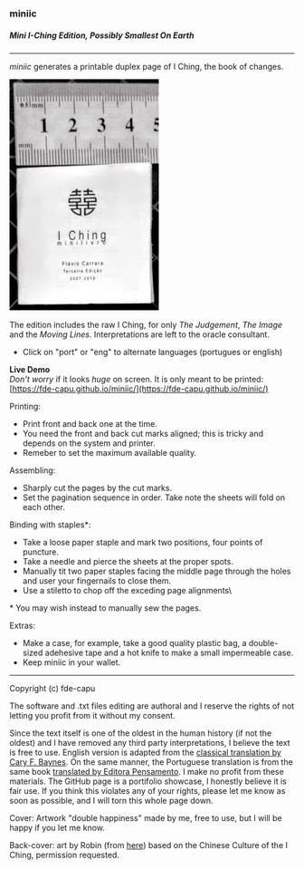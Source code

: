 ### miniic
##### Mini I-Ching Edition, Possibly Smallest On Earth
---
*miniic* generates a printable duplex page of I Ching, the book of changes.

![size in mm](miniic-50.jpg)


The edition includes the raw I Ching, for only _The Judgement_, _The Image_ and the _Moving Lines_. Interpretations are left to the oracle consultant.

- Click on "port" or "eng" to alternate languages (portugues or english)


**Live Demo**\
*Don't worry* if it looks _huge_ on screen. It is only meant to be printed:\
[https://fde-capu.github.io/miniic/](https://fde-capu.github.io/miniic/)

Printing:

- Print front and back one at the time.
- You need the front and back cut marks aligned; this is tricky and depends on the system and printer.
- Remeber to set the maximum available quality.

Assembling:

- Sharply cut the pages by the cut marks.
- Set the pagination sequence in order. Take note the sheets will fold on each other.

Binding with staples\*:
- Take a loose paper staple and mark two positions, four points of puncture.
- Take a needle and pierce the sheets at the proper spots.
- Manually tit two paper staples facing the middle page through the holes and user your fingernails to close them.
- Use a stiletto to chop off the exceding page alignments\

\* You may wish instead to manually sew the pages.

Extras:

- Make a case, for example, take a good quality plastic bag, a double-sized adehesive tape and a hot knife to make a small impermeable case.
- Keep miniic in your wallet.

---

Copyright (c) fde-capu

The software and .txt files editing are authoral and I reserve the rights of not letting you profit from it without my consent.

Since the text itself is one of the oldest in the human history (if not the oldest) and I have removed any third party interpretations, I believe the text is free to use. English version is adapted from the [classical translation by Cary F. Baynes](https://press.princeton.edu/books/hardcover/9780691097503/the-i-ching-or-book-of-changes). On the same manner, the Portuguese translation is from the same book [translated by Editora Pensamento](https://www.grupopensamento.com.br/produto/i-ching-o-livro-das-mutacoes-4866). I make no profit from these materials. The GitHub page is a portifolio showcase, I honestly believe it is fair use. If you think this violates any of your rights, please let me know as soon as possible, and I will torn this whole page down.

Cover: Artwork "double happiness" made by me, free to use, but I will be happy if you let me know.

Back-cover: art by Robin (from [here](https://adtudo.wordpress.com/2008/04/03/)) based on the Chinese Culture of the I Ching, permission requested.
